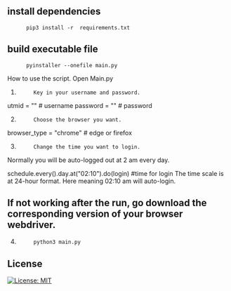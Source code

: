 
## install dependencies
          pip3 install -r  requirements.txt          
         
## build  executable file
          pyinstaller --onefile main.py
How to use the script.
Open Main.py
1.          Key in your username and password.
  
utmid = "" # username
password = "" # password

2.          Choose the browser you want.
browser_type = "chrome" # edge or firefox

3.          Change the time you want to login.

Normally you will be auto-logged out at 2 am every day.

schedule.every().day.at("02:10").do(login) #time for login
The time scale is at 24-hour format. Here meaning 02:10 am will auto-login.

## If not working after the run, go download the corresponding version of your browser webdriver.
4.          python3 main.py

## License
[![License: MIT](https://img.shields.io/badge/License-BSD%203--Clause-blue.svg)](https://github.com/chunkeat99/utm_wifi_login/blob/main/LICENSE)

